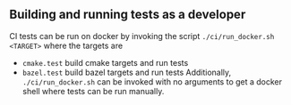 ##  Building and running tests as a developer
CI tests can be run on docker by invoking the script `./ci/run_docker.sh <TARGET>` where the targets are
* `cmake.test` build cmake targets and run tests
* `bazel.test` build bazel targets and run tests
Additionally, `./ci/run_docker.sh` can be invoked with no arguments to get a docker shell where tests
can be run manually.
